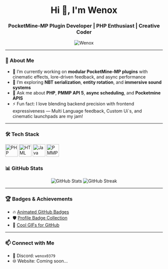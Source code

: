 <!-- Profile README for Wenox -->

<h1 align="center">Hi 👋, I'm Wenox</h1>
<h3 align="center">PocketMine-MP Plugin Developer | PHP Enthusiast | Creative Coder</h3>

<p align="center">
  <img src="https://komarev.com/ghpvc/?username=bisu-dev&label=Profile%20views&color=0e75b6&style=flat" alt="Wenox" />
</p>

---

### 🧠 About Me

- 🔭 I’m currently working on **modular PocketMine-MP plugins** with cinematic effects, lore-driven feedback, and async performance
- 🌱 I’m exploring **NBT serialization**, **entity rotation**, and **immersive sound systems**
- 💬 Ask me about **PHP**, **PMMP API 5**, **async scheduling**, and **Pocketmine APIS**
- ⚡ Fun fact: I love blending backend precision with frontend expressiveness — Multi Language feedback, Custom Ui`s, and cinematic launchpads are my jam!

---

### 🛠️ Tech Stack

<p align="left">
  <img src="https://cdn.jsdelivr.net/gh/devicons/devicon/icons/php/php-original.svg" alt="PHP" width="40" height="40"/>
  <img src="https://cdn.jsdelivr.net/gh/devicons/devicon/icons/html5/html5-original.svg" alt="HTML" width="40" height="40"/>
  <img src="https://cdn.jsdelivr.net/gh/devicons/devicon/icons/java/java-original.svg" alt="Java" width="40" height="40"/>
  <img src="https://raw.githubusercontent.com/bisu-dev/assets/main/pmmp-logo.png" alt="PMMP" width="40" height="40"/>
</p>

### 📊 GitHub Stats

<p align="center">
  <img src="https://github-readme-stats.vercel.app/api?username=bisu-dev&show_icons=true&theme=tokyonight" alt="GitHub Stats" />
  <img src="https://github-readme-streak-stats.herokuapp.com/?user=bisu-dev&theme=tokyonight" alt="GitHub Streak" />
</p>

---

### 🏆 Badges & Achievements

- 🔥 [Animated GitHub Badges](https://github.com/acervenky/animated-github-badges)  
- 🛡️ [Profile Badge Collection](https://github.com/Thinkright20/Profile-Badges)  
- 🧠 [Cool GIFs for GitHub](https://github.com/Anmol-Baranwal/Cool-GIFs-For-GitHub)

---

### 📫 Connect with Me

- 💬 Discord: `wenox0379`
- 🌐 Website: Coming soon…
